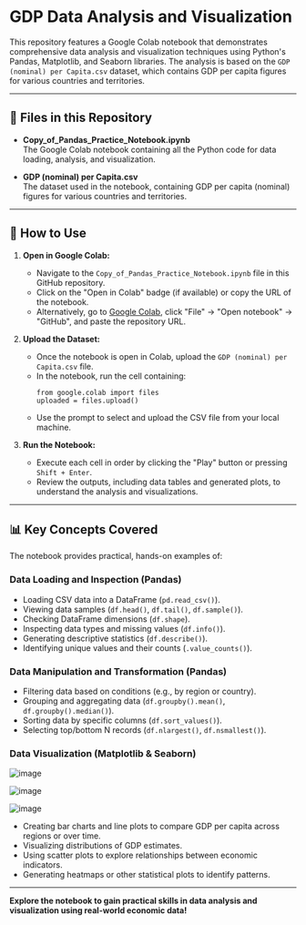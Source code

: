 # GDP Data Analysis and Visualization

This repository features a Google Colab notebook that demonstrates comprehensive data analysis and visualization techniques using Python's Pandas, Matplotlib, and Seaborn libraries. The analysis is based on the `GDP (nominal) per Capita.csv` dataset, which contains GDP per capita figures for various countries and territories.

---

## 📁 Files in this Repository

- **Copy_of_Pandas_Practice_Notebook.ipynb**  
  The Google Colab notebook containing all the Python code for data loading, analysis, and visualization.

- **GDP (nominal) per Capita.csv**  
  The dataset used in the notebook, containing GDP per capita (nominal) figures for various countries and territories.

---

## 🚀 How to Use

1. **Open in Google Colab:**
   - Navigate to the `Copy_of_Pandas_Practice_Notebook.ipynb` file in this GitHub repository.
   - Click on the "Open in Colab" badge (if available) or copy the URL of the notebook.
   - Alternatively, go to [Google Colab](https://colab.research.google.com/), click "File" → "Open notebook" → "GitHub", and paste the repository URL.

2. **Upload the Dataset:**
   - Once the notebook is open in Colab, upload the `GDP (nominal) per Capita.csv` file.
   - In the notebook, run the cell containing:
     ```
     from google.colab import files
     uploaded = files.upload()
     ```
   - Use the prompt to select and upload the CSV file from your local machine.

3. **Run the Notebook:**
   - Execute each cell in order by clicking the "Play" button or pressing `Shift + Enter`.
   - Review the outputs, including data tables and generated plots, to understand the analysis and visualizations.

---

## 📊 Key Concepts Covered

The notebook provides practical, hands-on examples of:

### **Data Loading and Inspection (Pandas)**
- Loading CSV data into a DataFrame (`pd.read_csv()`).
- Viewing data samples (`df.head()`, `df.tail()`, `df.sample()`).
- Checking DataFrame dimensions (`df.shape`).
- Inspecting data types and missing values (`df.info()`).
- Generating descriptive statistics (`df.describe()`).
- Identifying unique values and their counts (`.value_counts()`).

### **Data Manipulation and Transformation (Pandas)**
- Filtering data based on conditions (e.g., by region or country).
- Grouping and aggregating data (`df.groupby().mean()`, `df.groupby().median()`).
- Sorting data by specific columns (`df.sort_values()`).
- Selecting top/bottom N records (`df.nlargest()`, `df.nsmallest()`).

### **Data Visualization (Matplotlib & Seaborn)**

![image](https://github.com/user-attachments/assets/74b8ba77-3dfa-4f12-af0f-35642934874c)

![image](https://github.com/user-attachments/assets/5a242cb0-3484-417d-bc87-ca7e5abf4310)

![image](https://github.com/user-attachments/assets/de343cec-7717-4d32-a1f6-fafa14271bbd)

- Creating bar charts and line plots to compare GDP per capita across regions or over time.
- Visualizing distributions of GDP estimates.
- Using scatter plots to explore relationships between economic indicators.
- Generating heatmaps or other statistical plots to identify patterns.

---

**Explore the notebook to gain practical skills in data analysis and visualization using real-world economic data!**
